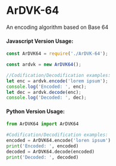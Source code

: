 # ArDVK-64
An encoding algorithm based on Base 64

#### Javascript Version Usage:
```javascript
const ArDVK64 = require('./ArDVK-64');

const ardvk = new ArDVK64();

//Codification/Decodification examples:
let enc = ardvk.encode('lorem ipsum');
console.log('Encoded: ', enc);
let dec = ardvk.decode(enc);
console.log('Decoded: ', dec);
```
#### Python Version Usage:
```python
from ArDVK64 import ArDVK64

#Codification/Decodification examples:
encoded = ArDVK64.encode('loren ipsum')
print('Encoded: ', encoded)
decoded = ArDVK64.decode(encoded)
print('Decoded: ', decoded)
```